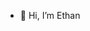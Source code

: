 - 👋 Hi, I’m Ethan

<!---
Ethab-bit/Ethab-bit is a ✨ special ✨ repository because its `README.md` (this file) appears on your GitHub profile.
You can click the Preview link to take a look at your changes.
--->
